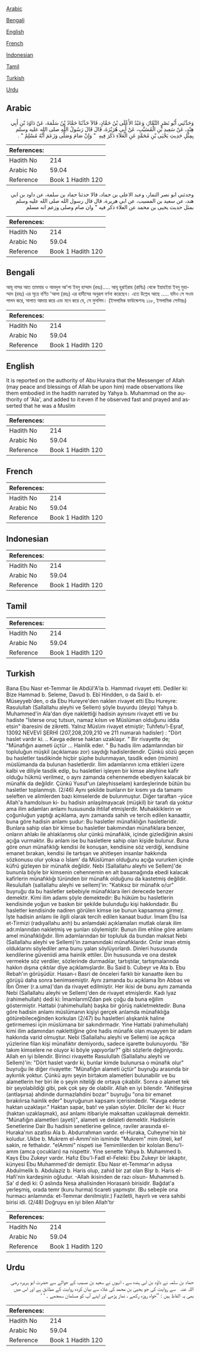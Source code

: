 [Arabic](#arabic)

[Bengali](#bengali)

[English](#english)

[French](#french)

[Indonesian](#indonesian)

[Tamil](#tamil)

[Turkish](#turkish)

[Urdu](#urdu)

## Arabic


<div dir="rtl" lang="ar" style={{fontSize:'larger',backgroundColor:'#f8f9fa',padding:20}}>
وَحَدَّثَنِي أَبُو نَصْرٍ التَّمَّارُ، وَعَبْدُ الأَعْلَى بْنُ حَمَّادٍ، قَالاَ حَدَّثَنَا حَمَّادُ بْنُ سَلَمَةَ، عَنْ دَاوُدَ بْنِ أَبِي هِنْدٍ، عَنْ سَعِيدِ بْنِ الْمُسَيَّبِ، عَنْ أَبِي هُرَيْرَةَ، قَالَ قَالَ رَسُولُ اللَّهِ صلى الله عليه وسلم بِمِثْلِ حَدِيثِ يَحْيَى بْنِ مُحَمَّدٍ عَنِ الْعَلاَءِ ذَكَرَ فِيهِ ‏ "‏ وَإِنْ صَامَ وَصَلَّى وَزَعَمَ أَنَّهُ مُسْلِمٌ ‏"‏ ‏.‏
</div>
<div style={{backgroundColor:'#f8f9fa',padding:20, marginBottom: 10}}><table> <thead> <tr> <th>References:</th> <th></th> </tr> </thead> <tbody><tr><td>Hadith No</td><td>214</td></tr><tr><td>Arabic No</td><td>59.04</td></tr><tr><td>Reference</td><td>Book 1 Hadith 120</td></tr></tbody></table></div>


<div dir="rtl" lang="ar" style={{fontSize:'larger',backgroundColor:'#f8f9fa',padding:20}}>
وحدثني ابو نصر التمار، وعبد الاعلى بن حماد، قالا حدثنا حماد بن سلمة، عن داود بن ابي هند، عن سعيد بن المسيب، عن ابي هريرة، قال قال رسول الله صلى الله عليه وسلم بمثل حديث يحيى بن محمد عن العلاء ذكر فيه " وان صام وصلى وزعم انه مسلم
</div>
<div style={{backgroundColor:'#f8f9fa',padding:20, marginBottom: 10}}><table> <thead> <tr> <th>References:</th> <th></th> </tr> </thead> <tbody><tr><td>Hadith No</td><td>214</td></tr><tr><td>Arabic No</td><td>59.04</td></tr><tr><td>Reference</td><td>Book 1 Hadith 120</td></tr></tbody></table></div>

## Bengali


<div dir="ltr" lang="bn" style={{fontSize:'larger',backgroundColor:'#f8f9fa',padding:20}}>
আবূ নাসর আত তামমার ও আবদুল আ'লা ইবনু হাম্মাদ (রহঃ)..... আবূ হুরাইরাহ (রাযিঃ) থেকে ইয়াহইয়া ইবনু মুহাম্মাদ (রহঃ) এর সূত্রে বর্ণিত 'আলা (রহঃ) এর হাদীসের অনুরূপ বর্ণনা করেছেন। এতে উল্লেখ আছে ..... যদিও সে সওম পালন করে, সালাত আদায় করে এবং মনে করে যে, সে মুসলিম। (ইসলামিক ফাউন্ডেশনঃ ১১৮, ইসলামিক সেন্টারঃ)
</div>
<div style={{backgroundColor:'#f8f9fa',padding:20, marginBottom: 10}}><table> <thead> <tr> <th>References:</th> <th></th> </tr> </thead> <tbody><tr><td>Hadith No</td><td>214</td></tr><tr><td>Arabic No</td><td>59.04</td></tr><tr><td>Reference</td><td>Book 1 Hadith 120</td></tr></tbody></table></div>

## English


<div dir="ltr" lang="en" style={{fontSize:'larger',backgroundColor:'#f8f9fa',padding:20}}>
It is reported on the authority of Abu Huraira that the Messenger of Allah (may peace and blessings of Allah be upon him) made observations like them embodied in the hadith narrated by Yahya b. Muhammad on the authority of 'Ala', and added to it:even if he observed fast and prayed and asserted that he was a Muslim
</div>
<div style={{backgroundColor:'#f8f9fa',padding:20, marginBottom: 10}}><table> <thead> <tr> <th>References:</th> <th></th> </tr> </thead> <tbody><tr><td>Hadith No</td><td>214</td></tr><tr><td>Arabic No</td><td>59.04</td></tr><tr><td>Reference</td><td>Book 1 Hadith 120</td></tr></tbody></table></div>

## French


<div dir="ltr" lang="fr" style={{fontSize:'larger',backgroundColor:'#f8f9fa',padding:20}}>

</div>
<div style={{backgroundColor:'#f8f9fa',padding:20, marginBottom: 10}}><table> <thead> <tr> <th>References:</th> <th></th> </tr> </thead> <tbody><tr><td>Hadith No</td><td>214</td></tr><tr><td>Arabic No</td><td>59.04</td></tr><tr><td>Reference</td><td>Book 1 Hadith 120</td></tr></tbody></table></div>

## Indonesian


<div dir="ltr" lang="id" style={{fontSize:'larger',backgroundColor:'#f8f9fa',padding:20}}>

</div>
<div style={{backgroundColor:'#f8f9fa',padding:20, marginBottom: 10}}><table> <thead> <tr> <th>References:</th> <th></th> </tr> </thead> <tbody><tr><td>Hadith No</td><td>214</td></tr><tr><td>Arabic No</td><td>59.04</td></tr><tr><td>Reference</td><td>Book 1 Hadith 120</td></tr></tbody></table></div>

## Tamil


<div dir="ltr" lang="ta" style={{fontSize:'larger',backgroundColor:'#f8f9fa',padding:20}}>

</div>
<div style={{backgroundColor:'#f8f9fa',padding:20, marginBottom: 10}}><table> <thead> <tr> <th>References:</th> <th></th> </tr> </thead> <tbody><tr><td>Hadith No</td><td>214</td></tr><tr><td>Arabic No</td><td>59.04</td></tr><tr><td>Reference</td><td>Book 1 Hadith 120</td></tr></tbody></table></div>

## Turkish


<div dir="ltr" lang="tr" style={{fontSize:'larger',backgroundColor:'#f8f9fa',padding:20}}>
Bana Ebu Nasr et-Temmar ile Abdül'A'la b. Hammad rivayet etti. Dediler ki: Bize Hammad b. Seleme, Davud b. Ebî Hindden, o da Said b. el-Müseyyeb'den, o da Ebu Hureyre'den naklen rivayet etti Ebu Hureyre: Rasulullah (Sallallahu aleyhi ve Sellem) şöyle buyurdu (deyip) Yahya b. Muhammed'in Ala'dan diye naklettiği hadisin aynısını rivayet etti ve bu hadiste "İsterse oruç tutsun, namaz kılsın ve Müslüman olduğunu iddia etsin" ibaresini de zikretti. Yalnız Müs\im rivayet etmiştir; Tuhfetu'l-Eşraf, 13092 NEVEVİ ŞERHİ (207,208,209,210 ve 211 numaralı hadisler) : "Dört haslet vardır ki. .. Kavga ederse haktan uzaklaşır. " Bir rivayette de; "Münafığın aıameti üçtür ... Hainlik eder. " Bu hadis ilim adamlarından bir topluluğun müşkil (açıklaması zor) saydığı hadislerdendir. Çünkü sözü geçen bu hasletler tasdikinde hiçbir şüphe bulunmayan, tasdik eden (mümin) müslümanda da bulunan hasletlerdir. İlim adamlarının icma ettikleri üzere kalbi ve diliyle tasdik edip, bu hasletleri işleyen bir kimse aleyhine kafir olduğu hükmü verilmez, o aynı zamanda cehennemde ebediyen kalacak bir münafık da değildir. Çünkü Yusuf'un (aleyhisselam) kardeşlerinde bütün bu hasletler toplanmıştı. (2/46) Aynı şekilde bunların bir kısmı ya da tamamı seleften ve alimlerden bazı kimselerde de bulunmuştur. Diğer taraftan -yüce Allah'a hamdolsun ki- bu hadisin anlaşılmayacak (müşkil) bir tarafı da yoktur ama ilim adamları anlamı hususunda ihtilaf etmişlerdir. Muhakkiklerin ve çoğunluğun yaptığı açıklama, aynı zamanda sahih ve tercih edilen kanaattir, buna göre hadisin anlamı şudur: Bu hasletler münafıklığın hasletleridir. Bunlara sahip olan bir kimse bu hasletler bakımından münafıklara benzer, onların ahlakı ile ahlaklanmış olur çünkü münafıklık, içinde gizlediğinin aksini açığa vurmaktır. Bu anlam ise bu hasletlere sahip olan kişide bulunur. Buna göre onun münafıklığı kendisi ile konuşan, kendisine söz verdiği, kendisine emanet bırakan, kendisi ile tartışan ve ahitleşen insanlar hakkında sözkonusu olur yoksa o İslam' da Müslüman olduğunu açığa vururken içinde küfrü gizleyen bir münafık değildir. Nebi (Sallallahu aleyhi ve Sellem)'de bununla böyle bir kimsenin cehennemin en alt basamağında ebedi kalacak kafirlerin münafıklığı türünden bir münafık olduğunu da kastetmiş değildir. Resulullah (saIIallahu aleyhi ve seIIem)'in: "Katıksız bir münafık o/ur" buyruğu da bu hasletler sebebiyle münafıklara ileri derecede benzer demektir. Kimi ilim adamı şöyle demektedir: Bu hüküm bu hasletlerin kendisinde yoğun ve baskın bir şekilde bulunduğu kişi hakkındadır. Bu hasletler kendisinde nadiren görülen kimse ise bunun kapsamına girmez. İşte hadisin anlamı ile ilgili olarak tercih edilen kanaat budur. İmam Ebu İsa et-Tirmizi (radıyaIIahu anh) bu anlamdaki açıklamaları mutlak olarak ilim adr.mlarından nakletmiş ve şunları söylemiştir: Bunun ilim ehline göre anlamı amel münafıklığıdır. İlim adamlarından bir topluluk da bundan maksat Nebi (Sallallahu aleyhi ve Sellem)'in zamanındaki münafıklardır. Onlar iman etmiş olduklarını söylediler ama bunu yalan söylüyorlardı. Dinleri hususunda kendilerine güveniidi ama hainlik ettiler. Din hususunda ve ona destek vermekte söz verdiler, sözlerinde durmadılar, tartıştılar, tartışmalarında hakkın dışına çıktılar diye açıklamışlardır. Bu Said b. Cubeyr ve Ata b. Ebu Rebah'ın görüşüdür. Hasan-ı Basri de önceleri farklı bir kanaatte iken bu görüşü daha sonra benimsemiştir. Aynı zamanda bu açıklama İbn Abbas ve İbn Ömer (r.a.uma)'dan da rivayet edilmiştir. Her ikisi de bunu aynı zamanda Nebi (Sallallahu aleyhi ve Sellem)'den de rivayet etmişlerdir. Kadı lyaz (rahimehullah) dedi ki: İmamlarımlZdan pek çoğu da buna eğilim göstermiştir. Hattabi (rahimehullah) başka bir görüş nakletmektedir. Buna göre hadisin anlamı müslümanın kişiyi gerçek anlamda münafıklığa götürebileceğinden korkulan (2/47) bu hasletleri alışkanlık haline getirmemesi için müslümana bir sakındırmadır. Yine Hattabi (rahimehullah) kimi ilim adamından naklettiğine göre hadis münafık olan muayyen bir adam hakkında varid olmuştur. Nebi (Sallallahu aleyhi ve Sellem) ise açıkça yüzlerine filan kişi münafıktır demiyordu, sadece işarette bulunuyordu. "Bir takım kimselere ne oluyor ki böyle yapıyorlar?" gibi sözlerle değiniyordu. Allah en iyi bilendir. Birinci rivayette Rasulullah (Sallallahu aleyhi ve Sellem)'in: "Dört haslet vardır ki, bunlar kimde bulunursa o münafık olur" buyruğu ile diğer rivayette: "Münafığın alameti üçtür" buyruğu arasında bir aykırılık yoktur. Çünkü aynı şeyin birtakım alametleri bulunabilir ve bu alametlerin her biri ile o şeyin niteliği de ortaya çıkabilir. Sonra o alamet tek bir şeyolabildiği gibi, pek çok şey de olabilir. Allah en iyi bilendir. "Ahitleşirse (antlaşırsa) ahdinde durmazlahdini bozar" buyruğu "ona bir emanet bırakılırsa hainlik eder" buyruğunun kapsamı içerisindedir. "Kavga ederse haktan uzaklaşır." Haktan sapar, batı! ve yalan söyler. Dilciler der ki: Hucr (haktan uzaklaşmak), asıl anlamı itibariyle maksattan uzaklaşmak demektir. "Münafığın alametleri (ayeti)", alameti ve delaleti demektir. Hadislerin Senetlerine Dair Bu hadisin senetlerine gelince, raviler arasında el-Huraka'nın azatlısı Ala b. Abdurrahman vardır. el-Huraka, Cuheyne'nin bir koludur. Ukbe b. Mukrem el-Ammi'nin isminde "Mukrem" mim ötreli, kef sakin, re fethalıdır. "elAmmi" nispeti ise Temimlilerden bir kololan Benu'l-amm (amca çocukları) na nispettir. Yine senette Yahya b. Muhammed b. Kays Ebu Zukeyr vardır. Hafız Ebu'l-Fadl el-Feleki: Ebu Zukeyr bir lakaptır, künyesi Ebu Muhammed'dir demiştir. Ebu Nasr et-Temmar'ın adıysa Abdulmelik b. Abdulaziz b. Haris olup, zahid bir zat olan Bişr b. Haris el-Hafi'nin kardeşinin oğludur. -Allah ikisinden de razı olsun- Muhammed b. Sa' d dedi ki: O aslında Nesa ahalisinden Horasanlı birisidir. Bağdat'a yerleşmiş, orada temr (kuru hurma) ticareti yapmıştır. (Bu sebeple ona hurmacı anlamında: et-Temmar denilmiştir.) Faziletli, hayırlı ve vera sahibi birisi idi. (2/48) Doğruyu en iyi bilen Allah'tır
</div>
<div style={{backgroundColor:'#f8f9fa',padding:20, marginBottom: 10}}><table> <thead> <tr> <th>References:</th> <th></th> </tr> </thead> <tbody><tr><td>Hadith No</td><td>214</td></tr><tr><td>Arabic No</td><td>59.04</td></tr><tr><td>Reference</td><td>Book 1 Hadith 120</td></tr></tbody></table></div>

## Urdu


<div dir="rtl" lang="ur" style={{fontSize:'larger',backgroundColor:'#f8f9fa',padding:20}}>
حماد بن سلمہ نے داؤد بن ابی ہندہ سے ، انہوں نے سعید بن مسیب کے حوالے سے حضرت ابو ہریرہ ‌رضی ‌اللہ ‌عنہ ‌ ‌ سے روایت کی جو یحییٰ بن محمد کی علاء سے بیان کردہ روایت کے مطابق ہے اور اس میں بھی یہ الفاظ ہیں : ’’خواہ روزہ رکھے ، نماز پڑھے اور اپنے آپ کو مسلمان سمجھے ۔ ‘ ‘
</div>
<div style={{backgroundColor:'#f8f9fa',padding:20, marginBottom: 10}}><table> <thead> <tr> <th>References:</th> <th></th> </tr> </thead> <tbody><tr><td>Hadith No</td><td>214</td></tr><tr><td>Arabic No</td><td>59.04</td></tr><tr><td>Reference</td><td>Book 1 Hadith 120</td></tr></tbody></table></div>